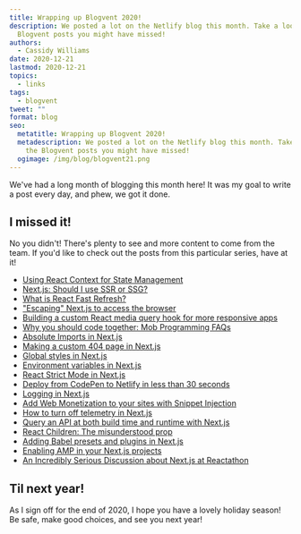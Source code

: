 ```yaml
---
title: Wrapping up Blogvent 2020!
description: We posted a lot on the Netlify blog this month. Take a look at the
  Blogvent posts you might have missed!
authors:
  - Cassidy Williams
date: 2020-12-21
lastmod: 2020-12-21
topics:
  - links
tags:
  - blogvent
tweet: ""
format: blog
seo:
  metatitle: Wrapping up Blogvent 2020!
  metadescription: We posted a lot on the Netlify blog this month. Take a look at
    the Blogvent posts you might have missed!
  ogimage: /img/blog/blogvent21.png
---
```

We've had a long month of blogging this month here! It was my goal to write a post every day, and phew, we got it done.

## I missed it!

No you didn't! There's plenty to see and more content to come from the team. If you'd like to check out the posts from this particular series, have at it!

- [Using React Context for State Management](https://www.netlify.com/blog/2020/12/01/using-react-context-for-state-management-in-next.js/?utm_source=roundup&utm_medium=context-cs&utm_campaign=devex)
- [Next.js: Should I use SSR or SSG?](https://www.netlify.com/blog/2020/12/02/next.js-should-i-use-ssr-or-ssg/?utm_source=roundup&utm_medium=ssrorssg-cs&utm_campaign=devex)
- [What is React Fast Refresh?](https://www.netlify.com/blog/2020/12/03/what-is-react-fast-refresh/?utm_source=roundup&utm_medium=fastrefresh-cs&utm_campaign=devex)
- ["Escaping" Next.js to access the browser](https://www.netlify.com/blog/2020/12/04/escaping-next.js-to-access-the-browser/?utm_source=roundup&utm_medium=nextescape-cs&utm_campaign=devex)
- [Building a custom React media query hook for more responsive apps](https://www.netlify.com/blog/2020/12/05/building-a-custom-react-media-query-hook-for-more-responsive-apps/?utm_source=roundup&utm_medium=usemedia-cs&utm_campaign=devex)
- [Why you should code together: Mob Programming FAQs](https://www.netlify.com/blog/2020/12/06/why-you-should-code-together-mob-programming-faqs/?utm_source=roundup&utm_medium=mobbing-cs&utm_campaign=devex)
- [Absolute Imports in Next.js](https://www.netlify.com/blog/2020/12/07/absolute-imports-in-next.js/?utm_source=roundup&utm_medium=nextimports-cs&utm_campaign=devex)
- [Making a custom 404 page in Next.js](https://www.netlify.com/blog/2020/12/08/making-a-custom-404-page-in-next.js/?utm_source=roundup&utm_medium=custom404-cs&utm_campaign=devex)
- [Global styles in Next.js](https://www.netlify.com/blog/2020/12/09/global-styles-in-next.js/?utm_source=roundup&utm_medium=globalstylesnext-cs&utm_campaign=devex)
- [Environment variables in Next.js](https://www.netlify.com/blog/2020/12/10/environment-variables-in-next.js-and-netlify/?utm_source=roundup&utm_medium=envvars-cs&utm_campaign=devex)
- [React Strict Mode in Next.js](https://www.netlify.com/blog/2020/12/11/react-strict-mode-in-next.js/?utm_source=roundup&utm_medium=stictmode-cs&utm_campaign=devex)
- [Deploy from CodePen to Netlify in less than 30 seconds](https://www.netlify.com/blog/2020/12/12/deploy-from-codepen-to-netlify-in-less-than-30-seconds/?utm_source=roundup&utm_medium=netlifytocodepen-cs&utm_campaign=devex)
- [Logging in Next.js](https://www.netlify.com/blog/2020/12/13/logging-in-next.js/?utm_source=roundup&utm_medium=logginnext-cs&utm_campaign=devex)
- [Add Web Monetization to your sites with Snippet Injection](https://www.netlify.com/blog/2020/12/14/add-web-monetization-to-your-sites-with-snippet-injection/?utm_source=roundup&utm_medium=webmonetization-cs&utm_campaign=devex)
- [How to turn off telemetry in Next.js](https://www.netlify.com/blog/2020/12/15/how-to-turn-off-telemetry-in-next.js/?utm_source=roundup&utm_medium=telemetry-cs&utm_campaign=devex)
- [Query an API at both build time and runtime with Next.js](https://www.netlify.com/blog/2020/12/16/query-an-api-at-both-build-time-and-runtime-with-next.js/?utm_source=roundup&utm_medium=queryapinasa-cs&utm_campaign=devex)
- [React Children: The misunderstood prop](https://www.netlify.com/blog/2020/12/17/react-children-the-misunderstood-prop/?utm_source=roundup&utm_medium=children-cs&utm_campaign=devex)
- [Adding Babel presets and plugins in Next.js](https://www.netlify.com/blog/2020/12/18/adding-babel-presets-and-plugins-in-next.js/?utm_source=roundup&utm_medium=babelnext-cs&utm_campaign=devex)
- [Enabling AMP in your Next.js projects](https://www.netlify.com/blog/2020/12/19/enabling-amp-in-your-next.js-projects/?utm_source=roundup&utm_medium=amp-cs&utm_campaign=devex)
- [An Incredibly Serious Discussion about Next.js at Reactathon](https://www.netlify.com/blog/2020/12/20/an-incredibly-serious-discussion-about-next.js-at-reactathon/?utm_source=roundup&utm_medium=reactathon-cs&utm_campaign=devex)

## Til next year!

As I sign off for the end of 2020, I hope you have a lovely holiday season! Be safe, make good choices, and see you next year!